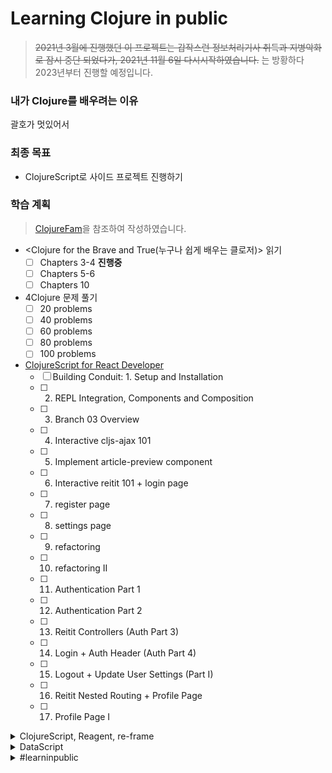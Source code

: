# Learning Clojure in public

> ~~2021년 3월에 진행했던 이 프로젝트는 갑작스런 정보처리기사 취득과 지병악화로 잠시 중단 되었다가, 2021년 11월 6일 다시시작하였습니다.~~
> 는 방황하다 2023년부터 진행할 예정입니다.

### 내가 Clojure를 배우려는 이유

괄호가 멋있어서


### 최종 목표

* ClojureScript로 사이드 프로젝트 진행하기

### 학습 계획

> [ClojureFam](https://github.com/athensresearch/ClojureFam/)을 참조하여 작성하였습니다.

- <Clojure for the Brave and True(누구나 쉽게 배우는 클로저)> 읽기
    - [ ] Chapters 3-4 **진행중**
    - [ ] Chapters 5-6 
    - [ ] Chapters 10

- 4Clojure 문제 풀기
    - [ ] 20 problems
    - [ ] 40 problems
    - [ ] 60 problems
    - [ ] 80 problems
    - [ ] 100 problems

- [ClojureScript for React Developer](https://youtube.com/playlist?list=PLUGfdBfjve9VGzp7G1C9FYfH8Yk1Px-11)
    - [ ] Building Conduit: 1. Setup and Installation
    - [ ] 2. REPL Integration, Components and Composition
    - [ ] 3. Branch 03 Overview
    - [ ] 4. Interactive cljs-ajax 101
    - [ ] 5. Implement article-preview component
    - [ ] 6. Interactive reitit 101 + login page
    - [ ] 7. register page
    - [ ] 8. settings page
    - [ ] 9. refactoring
    - [ ] 10. refactoring II
    - [ ] 11. Authentication Part 1
    - [ ] 12. Authentication Part 2
    - [ ] 13. Reitit Controllers (Auth Part 3)
    - [ ] 14. Login + Auth Header (Auth Part 4)
    - [ ] 15. Logout + Update User Settings (Part I)
    - [ ] 16. Reitit Nested Routing + Profile Page
    - [ ] 17. Profile Page I

<details>
<summary>ClojureScript, Reagent, re-frame</summary>

- [ ] build an app with plain hiccup and JS interop
- [ ] build an app with reagent
- [ ] build an app with re-frame

</details>

<details>
<summary>DataScript</summary>

- [ ] complete http://learndatalogtoday.org/
- [ ] build an app with datascript

</details>

<details>

<summary>#learninpublic</summary>

- [ ] day 1
- [ ] day 2
- [ ] day 3
- [ ] day 4
- [ ] day 5
- [ ] day 6
- [ ] day 7
- [ ] day 8
- [ ] day 9
- [ ] day 10
- [ ] day 11
- [ ] day 12
- [ ] day 13
- [ ] day 14
- [ ] day 15
- [ ] day 16
- [ ] day 17
- [ ] day 18
- [ ] day 19
- [ ] day 20
- [ ] day 21
- [ ] day 22
- [ ] day 23
- [ ] day 24
- [ ] day 25
- [ ] day 26
- [ ] day 27
- [ ] day 28
- [ ] day 29
- [ ] day 30
- [ ] day 31
- [ ] day 32
- [ ] day 33
- [ ] day 34
- [ ] day 35

</details>
